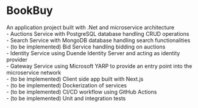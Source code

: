 # BookBuy

An application project built with .Net and microservice architecture
<br>	- Auctions Service with PostgreSQL database handling CRUD operations
<br>	- Search Service with MongoDB database handling search functionalities
<br>	- (to be implemented) Bid Service handling bidding on auctions
<br>	- Identity Service using Duende Identity Server and acting as identity provider
<br>	- Gateway Service using Microsoft YARP to provide an entry point into the microservice network
<br>	- (to be implemented) Client side app built with Next.js
<br>	- (to be implemented) Dockerization of services
<br>	- (to be implemented) CI/CD workflow using GitHub Actions
<br>	- (to be implemented) Unit and integration tests
